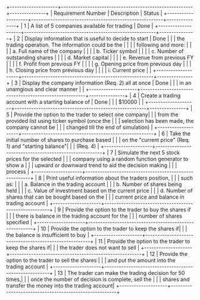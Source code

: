 +--------------------+-------------------------------------------------------+---------------+
| Requirement Number | Description                                           | Status        |
+--------------------+-------------------------------------------------------+---------------+
| 1                  | A list of 5 companies available for trading           | Done          |
+--------------------+-------------------------------------------------------+---------------+
| 2                  | Display information that is useful to decide to start | Done          |
|                    | the trading operation. The information could be the   |               |
|                    | following and more:                                   |               |
|                    |  a. Full name of the company                          |               |
|                    |  b. Ticker symbol                                     |               |
|                    |  c. Number of outstanding shares                      |               |
|                    |  d. Market capital                                    |               |
|                    |  e. Revenue from previous FY                          |               |
|                    |  f. Profit from previous FY                           |               |
|                    |  g. Opening price from previous day                   |               |
|                    |  h. Closing price from previous day                   |               |
|                    |  i. Current price                                     |               |
+--------------------+-------------------------------------------------------+---------------+
| 3                  | Display the company information (Req. 2) all at once  | Done          |
|                    | in an unamgious and clear manner                      |               |
+--------------------+-------------------------------------------------------+---------------+
| 4                  | Create a trading account with a starting balance of   | Done          |
|                    | $10000                                                |               |
+--------------------+-------------------------------------------------------+---------------+
| 5                  | Provide the option to the trader to select one company|
|                    | from the provided list using ticker symbol (once the  |
|                    | selection has been made, the company cannot be        |
|                    | changed till the end of simulation)                   |
+--------------------+-------------------------------------------------------+
| 6                  | Take the initial number of shares to purchase based   |
|                    | on the "current price" (Req. 1) and "starting balance"|
|                    | (Req. 4)                                              |
+--------------------+-------------------------------------------------------+
| 7                  | Simulate the next 5 stock prices for the selected     |
|                    | company using a random function generator to show a   |
|                    | upward or downward trend to aid the decision making   |
|                    | process                                               |
+--------------------+-------------------------------------------------------+
| 8                  | Print useful information about the traders position,  |
|                    | such as:                                              |
|                    |  a. Balance in the trading account                    |
|                    |  b. Number of shares being held                       |
|                    |  c. Value of investment based on the current price    |
|                    |  d. Number of shares that can be bought based on the  |
|                    |     current price and balance in trading account      |
+--------------------+-------------------------------------------------------+
| 9                  | Provide the option to the trader to buy the shares if |
|                    | there is balance in the trading account for the       |
|                    | number of shares specified                            |
+--------------------+-------------------------------------------------------+
| 10                 | Provide the option to the trader to keep the shares if|
|                    | the balance is insufficient to buy                    |
+--------------------+-------------------------------------------------------+
| 11                 | Provide the option to the trader to keep the shares if|
|                    | the trader does not want to sell                      |
+--------------------+-------------------------------------------------------+
| 12                 | Provide the option to the trader to sell the shares   |
|                    | and put the amount into the trading account           |
+--------------------+-------------------------------------------------------+
| 13                 | The trader can make the trading decision for 50 times,|
|                    | once the number of decision is complete, sell the     |
|                    | shares and transfer the money into the trading account|
+--------------------+-------------------------------------------------------+
